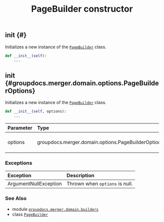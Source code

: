 ﻿---
title: PageBuilder constructor
second_title: GroupDocs.Merger for Python via .NET API References
description: 
type: docs
url: /python-net/groupdocs.merger.domain.builders/pagebuilder/__init__/
is_root: false
weight: 10
---

## __init__ {#}

Initializes a new instance of the [`PageBuilder`](/merger/python-net/groupdocs.merger.domain.builders/pagebuilder) class.



```python
def __init__(self):
    ...
```




## __init__ {#groupdocs.merger.domain.options.PageBuilderOptions}

Initializes a new instance of the [`PageBuilder`](/merger/python-net/groupdocs.merger.domain.builders/pagebuilder) class.



```python
def __init__(self, options):
    ...
```


| Parameter | Type | Description |
| :- | :- | :- |
| options | groupdocs.merger.domain.options.PageBuilderOptions | The page builder options. |
### Exceptions
| Exception | Description |
| :- | :- |
| ArgumentNullException | Thrown when `options` is null. |





### See Also
* module [`groupdocs.merger.domain.builders`](../../)
* class [`PageBuilder`](/merger/python-net/groupdocs.merger.domain.builders/pagebuilder)
